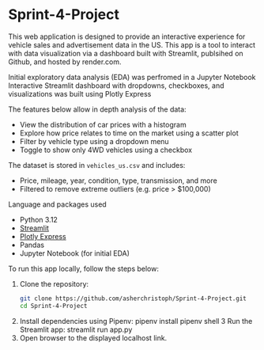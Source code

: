 # Sprint-4-Project
This web application is designed to provide an interactive experience for vehicle sales and advertisement data in the US.  This app is a tool to interact with data visualization via a dashboard built with Streamlit, publsihed on Github, and hosted by render.com.  

Initial exploratory data analysis (EDA) was perfromed in a Jupyter Notebook
Interactive Streamlit dashboard with dropdowns, checkboxes, and visualizations was built using Plotly Express

The features below allow in depth analysis of the data:
- View the distribution of car prices with a histogram
- Explore how price relates to time on the market using a scatter plot
- Filter by vehicle type using a dropdown menu
- Toggle to show only 4WD vehicles using a checkbox

The dataset is stored in `vehicles_us.csv` and includes:
- Price, mileage, year, condition, type, transmission, and more
- Filtered to remove extreme outliers (e.g. price > $100,000)

Language and packages used
- Python 3.12
- [Streamlit](https://streamlit.io/)
- [Plotly Express](https://plotly.com/python/plotly-express/)
- Pandas
- Jupyter Notebook (for initial EDA)

To run this app locally, follow the steps below:
1. Clone the repository:
   ```bash
   git clone https://github.com/asherchristoph/Sprint-4-Project.git
   cd Sprint-4-Project
2. Install dependencies using Pipenv:
    pipenv install
    pipenv shell
3 Run the Streamlit app:
    streamlit run app.py
4. Open browser to the displayed localhost link.
